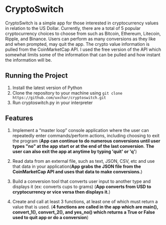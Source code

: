 # CryptoSwitch

CryptoSwitch is a simple app for those interested in cryptocurrency values in relation to the US Dollar. Currently, there are a total of 5 popular cryptocurrency choices to choose from such as Bitcoin, Ethereum, Litecoin, Ripple, and Binance. Users can perform as many conversions as they like and when prompted, may quit the app. The crypto value information is pulled from the CoinMarketCap API. I used the free version of the API which somewhat limits some of the information that can be pulled and how instant the information will be. 



## Running the Project

1. Install the latest version of Python 
2. Clone the repository to your machine using `git clone https://github.com/uxchar/cryptoswitch.git`
4. Run cryptoswitch.py in your interpreter

## Features

1. Implement a “master loop” console application where the user can repeatedly enter commands/perform actions, including choosing to exit the program (**App can continue to do numerous conversions until user types "no" at the app start or at the end of the last conversion**. **The user can also exit the app at anytime by typing 'quit' or 'q'**)

2. Read data from an external file, such as text, JSON, CSV, etc and use that data in your application(**App grabs the JSON file from the CoinMarketCap API and uses that data to make conversions.**)

3. Build a conversion tool that converts user input to another type and displays it (ex: converts cups to grams) (**App converts from USD to cryptocurrency or vice versa then displays it.**)

4. Create and call at least 3 functions, at least one of which must return a value that is used. (**4 functions are called in the app which are main(), convert_1(), convert_2(), and yes_no() which returns a True or False used to quit app or do a conversion**)